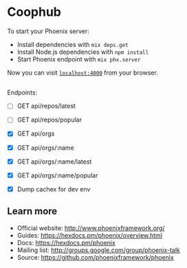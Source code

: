 # Coophub

To start your Phoenix server:

  * Install dependencies with `mix deps.get`
  * Install Node.js dependencies with `npm install`
  * Start Phoenix endpoint with `mix phx.server`

Now you can visit [`localhost:4000`](http://localhost:4000) from your browser.

## 
Endpoints:
- [ ] GET api/repos/latest
- [ ] GET api/repos/popular
- [x] GET api/orgs
- [x] GET api/orgs/:name
- [x] GET api/orgs/:name/latest
- [x] GET api/orgs/:name/popular

- [x] Dump cachex for dev env

## Learn more

  * Official website: http://www.phoenixframework.org/
  * Guides: https://hexdocs.pm/phoenix/overview.html
  * Docs: https://hexdocs.pm/phoenix
  * Mailing list: http://groups.google.com/group/phoenix-talk
  * Source: https://github.com/phoenixframework/phoenix
